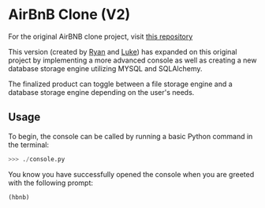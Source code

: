 # AirBnB Clone (V2)

For the original AirBNB clone project, visit [this repository](https://github.com/justinmajetich/AirBnB_clone)

This version (created by [Ryan](https://github.com/donaldrs01) and [Luke](https://github.com/lukeschula)) has expanded on this original project by implementing a more advanced console as well as creating a new database storage engine utilizing MYSQL and SQLAlchemy. 

The finalized product can toggle between a file storage engine and a database storage engine depending on the user's needs. 

## Usage
To begin, the console can be called by running a basic Python command in the terminal:
```python
>>> ./console.py
```
You know you have successfully opened the console when you are greeted with the following prompt: 
```
(hbnb)
```


